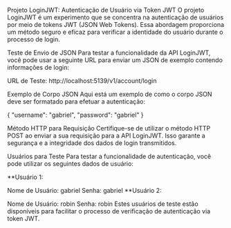 Projeto LoginJWT: Autenticação de Usuário via Token JWT
O projeto LoginJWT é um experimento que se concentra na autenticação de usuários por meio de tokens JWT (JSON Web Tokens). Essa abordagem proporciona um método seguro e eficaz para verificar a identidade do usuário durante o processo de login.

Teste de Envio de JSON
Para testar a funcionalidade da API LoginJWT, você pode usar a seguinte URL para enviar um JSON de exemplo contendo informações de login:

URL de Teste: http://localhost:5139/v1/account/login

Exemplo de Corpo JSON
Aqui está um exemplo de como o corpo JSON deve ser formatado para efetuar a autenticação:

{ "username": "gabriel", "password": "gabriel" }

Método HTTP para Requisição
Certifique-se de utilizar o método HTTP POST ao enviar a sua requisição para a API LoginJWT. Isso garante a segurança e a integridade dos dados de login transmitidos.

Usuários para Teste
Para testar a funcionalidade de autenticação, você pode utilizar os seguintes dados de usuário:

**Usuário 1:

Nome de Usuário: gabriel
Senha: gabriel
**Usuário 2:

Nome de Usuário: robin
Senha: robin
Estes usuários de teste estão disponíveis para facilitar o processo de verificação de autenticação via token JWT.
